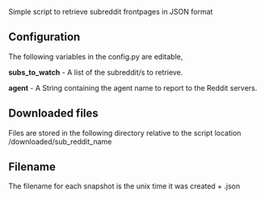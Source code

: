 Simple script to retrieve subreddit frontpages in JSON format

## Configuration 
The following variables in the config.py are editable,  

**subs_to_watch** - A list of the subreddit/s to retrieve.  

**agent** - A String containing the agent name to report to the Reddit servers.  

## Downloaded files
Files are stored in the following directory relative to the script location /downloaded/sub_reddit_name
## Filename
The filename for each snapshot is the unix time it was created + .json
